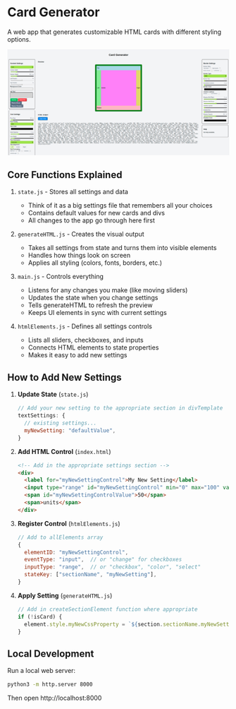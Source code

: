 # Card Generator

A web app that generates customizable HTML cards with different styling options.

![overview](image.png)

## Core Functions Explained

1. `state.js` - Stores all settings and data

   - Think of it as a big settings file that remembers all your choices
   - Contains default values for new cards and divs
   - All changes to the app go through here first

2. `generateHTML.js` - Creates the visual output

   - Takes all settings from state and turns them into visible elements
   - Handles how things look on screen
   - Applies all styling (colors, fonts, borders, etc.)

3. `main.js` - Controls everything

   - Listens for any changes you make (like moving sliders)
   - Updates the state when you change settings
   - Tells generateHTML to refresh the preview
   - Keeps UI elements in sync with current settings

4. `htmlElements.js` - Defines all settings controls
   - Lists all sliders, checkboxes, and inputs
   - Connects HTML elements to state properties
   - Makes it easy to add new settings

## How to Add New Settings

1. **Update State** (`state.js`)

   ```javascript
   // Add your new setting to the appropriate section in divTemplate
   textSettings: {
     // existing settings...
     myNewSetting: "defaultValue",
   }
   ```

2. **Add HTML Control** (`index.html`)

   ```html
   <!-- Add in the appropriate settings section -->
   <div>
     <label for="myNewSettingControl">My New Setting</label>
     <input type="range" id="myNewSettingControl" min="0" max="100" value="50" />
     <span id="myNewSettingControlValue">50</span>
     <span>units</span>
   </div>
   ```

3. **Register Control** (`htmlElements.js`)

   ```javascript
   // Add to allElements array
   {
     elementID: "myNewSettingControl",
     eventType: "input",  // or "change" for checkboxes
     inputType: "range",  // or "checkbox", "color", "select"
     stateKey: ["sectionName", "myNewSetting"],
   }
   ```

4. **Apply Setting** (`generateHTML.js`)
   ```javascript
   // Add in createSectionElement function where appropriate
   if (!isCard) {
     element.style.myNewCssProperty = `${section.sectionName.myNewSetting}unit`;
   }
   ```

## Local Development

Run a local web server:

```bash
python3 -m http.server 8000
```

Then open http://localhost:8000
